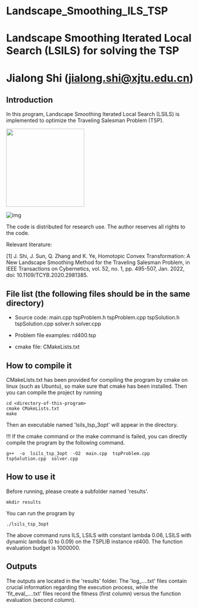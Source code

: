 # Landscape_Smoothing_ILS_TSP
# Landscape Smoothing Iterated Local Search (LSILS) for solving the TSP
# Jialong Shi (jialong.shi@xjtu.edu.cn)



## Introduction

In this program, Landscape Smoothing Iterated Local Search (LSILS) is implemented to optimize the Traveling Salesman Problem (TSP). 

<img src="https://github.com/JialongShi/LSILS_TSP_3opt/blob/main/originalTSP_dim8.gif" width="210px">

![img](https://github.com/JialongShi/LSILS_TSP_3opt/blob/main/convexTSP_dim8.gif)

The code is distributed for research use. The author reserves all rights to the code.

Relevant literature:

[1] J. Shi, J. Sun, Q. Zhang and K. Ye, Homotopic Convex Transformation: A New Landscape Smoothing Method for the Traveling Salesman Problem, in IEEE Transactions on Cybernetics, vol. 52, no. 1, pp. 495-507, Jan. 2022, doi: 10.1109/TCYB.2020.2981385.

## File list (the following files should be in the same directory)

- Source code: main.cpp  tspProblem.h  tspProblem.cpp  tspSolution.h  tspSolution.cpp  solver.h  solver.cpp

- Problem file examples: rd400.tsp

- cmake file: CMakeLists.txt

## How to compile it

CMakeLists.txt has been provided for compiling the program by cmake on linux (such as Ubuntu), so make sure that cmake has been installed. Then you can compile the project by running

```
cd <directory-of-this-program>
cmake CMakeLists.txt
make
```

Then an executable named 'lsils_tsp_3opt' will appear in the directory. 

!!! If the cmake command or the make command is failed, you can directly compile the program by the following command. 

```
g++  -o  lsils_tsp_3opt  -O2  main.cpp  tspProblem.cpp  tspSolution.cpp  solver.cpp
```

## How to use it

Before running, please create a subfolder named 'results'.

```
mkdir results
```

You can run the program by

```
./lsils_tsp_3opt
```

The above command runs ILS, LSILS with constant lambda 0.06, LSILS with dynamic lambda (0 to 0.09) on the TSPLIB instance rd400. The function evaluation budget is 1000000.



## Outputs

The outputs are located in the 'results' folder. The 'log_....txt' files contain crucial information regarding the execution process, while the 'fit_eval_....txt' files record the fitness (first column) versus the function evaluation (second column).

```



